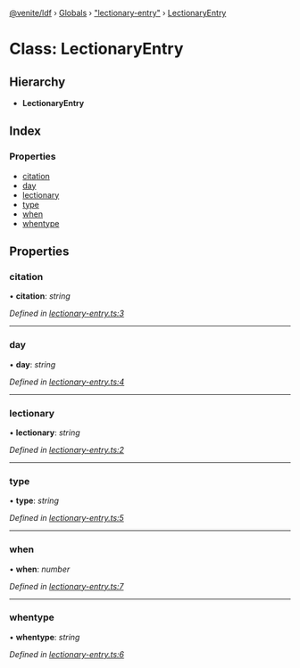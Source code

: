 [@venite/ldf](../README.md) › [Globals](../globals.md) › ["lectionary-entry"](../modules/_lectionary_entry_.md) › [LectionaryEntry](_lectionary_entry_.lectionaryentry.md)

# Class: LectionaryEntry

## Hierarchy

* **LectionaryEntry**

## Index

### Properties

* [citation](_lectionary_entry_.lectionaryentry.md#citation)
* [day](_lectionary_entry_.lectionaryentry.md#day)
* [lectionary](_lectionary_entry_.lectionaryentry.md#lectionary)
* [type](_lectionary_entry_.lectionaryentry.md#type)
* [when](_lectionary_entry_.lectionaryentry.md#when)
* [whentype](_lectionary_entry_.lectionaryentry.md#whentype)

## Properties

###  citation

• **citation**: *string*

*Defined in [lectionary-entry.ts:3](https://github.com/gbj/venite/blob/215b296/ldf/src/lectionary-entry.ts#L3)*

___

###  day

• **day**: *string*

*Defined in [lectionary-entry.ts:4](https://github.com/gbj/venite/blob/215b296/ldf/src/lectionary-entry.ts#L4)*

___

###  lectionary

• **lectionary**: *string*

*Defined in [lectionary-entry.ts:2](https://github.com/gbj/venite/blob/215b296/ldf/src/lectionary-entry.ts#L2)*

___

###  type

• **type**: *string*

*Defined in [lectionary-entry.ts:5](https://github.com/gbj/venite/blob/215b296/ldf/src/lectionary-entry.ts#L5)*

___

###  when

• **when**: *number*

*Defined in [lectionary-entry.ts:7](https://github.com/gbj/venite/blob/215b296/ldf/src/lectionary-entry.ts#L7)*

___

###  whentype

• **whentype**: *string*

*Defined in [lectionary-entry.ts:6](https://github.com/gbj/venite/blob/215b296/ldf/src/lectionary-entry.ts#L6)*
